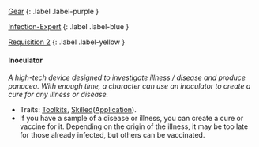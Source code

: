 
[Gear](Game/Gear-List)
{: .label .label-purple }

[Infection-Expert](Game/Blocks/Infection-Expert)
{: .label .label-blue }

[Requisition 2](Game/Deployment#Requisition)
{: .label .label-yellow }
#### Inoculator
*A high-tech device designed to investigate illness / disease and produce panacea. With enough time, a character can use an inoculator to create a cure for any illness or disease.*
* Traits: [Toolkits](Game/Core/Blocks/Toolkits), [Skilled](Game/Core/Blocks/Skilled)([Application](Game/Core/Intelligence#Application)).
* If you have a sample of a disease or illness, you can create a cure or vaccine for it. Depending on the origin of the illness, it may be too late for those already infected, but others can be vaccinated.

